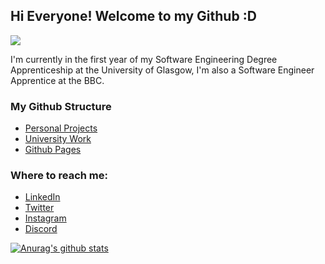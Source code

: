## Hi Everyone! Welcome to my Github :D

![](https://komarev.com/ghpvc/?username=sgoudham&style=flat)

I'm currently in the first year of my Software Engineering Degree Apprenticeship at the University of Glasgow, I'm also a Software Engineer Apprentice at the BBC.

### My Github Structure
- [Personal Projects](https://github.com/sgoudham?tab=repositories)
- [University Work](https://github.com/sgoudham-university)
- [Github Pages](https://github.com/sgoudham-gh-pages)

### Where to reach me:
- [LinkedIn](https://www.linkedin.com/in/sgoudham/)
- [Twitter](https://twitter.com/RealGoudham)
- [Instagram](https://www.instagram.com/sgoudham/)
- [Discord](https://discord.bio/p/hammy)

[![Anurag's github stats](https://github-readme-stats.vercel.app/api?username=sgoudham&count_private=true&show_icons=true&theme=onedark)](https://github.com/sgoudham/github-readme-stats)
